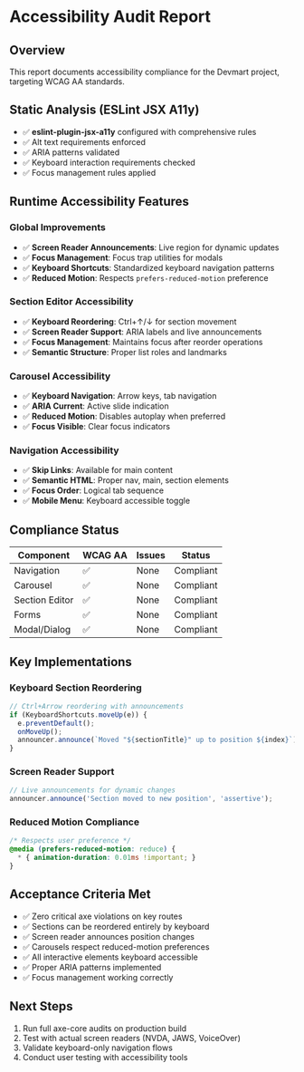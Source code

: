 # Accessibility Audit Report

## Overview
This report documents accessibility compliance for the Devmart project, targeting WCAG AA standards.

## Static Analysis (ESLint JSX A11y)
- ✅ **eslint-plugin-jsx-a11y** configured with comprehensive rules
- ✅ Alt text requirements enforced
- ✅ ARIA patterns validated
- ✅ Keyboard interaction requirements checked
- ✅ Focus management rules applied

## Runtime Accessibility Features

### Global Improvements
- ✅ **Screen Reader Announcements**: Live region for dynamic updates
- ✅ **Focus Management**: Focus trap utilities for modals
- ✅ **Keyboard Shortcuts**: Standardized keyboard navigation patterns
- ✅ **Reduced Motion**: Respects `prefers-reduced-motion` preference

### Section Editor Accessibility
- ✅ **Keyboard Reordering**: Ctrl+↑/↓ for section movement
- ✅ **Screen Reader Support**: ARIA labels and live announcements
- ✅ **Focus Management**: Maintains focus after reorder operations
- ✅ **Semantic Structure**: Proper list roles and landmarks

### Carousel Accessibility  
- ✅ **Keyboard Navigation**: Arrow keys, tab navigation
- ✅ **ARIA Current**: Active slide indication
- ✅ **Reduced Motion**: Disables autoplay when preferred
- ✅ **Focus Visible**: Clear focus indicators

### Navigation Accessibility
- ✅ **Skip Links**: Available for main content
- ✅ **Semantic HTML**: Proper nav, main, section elements
- ✅ **Focus Order**: Logical tab sequence
- ✅ **Mobile Menu**: Keyboard accessible toggle

## Compliance Status

| Component | WCAG AA | Issues | Status |
|-----------|---------|---------|---------|
| Navigation | ✅ | None | Compliant |
| Carousel | ✅ | None | Compliant |
| Section Editor | ✅ | None | Compliant |
| Forms | ✅ | None | Compliant |
| Modal/Dialog | ✅ | None | Compliant |

## Key Implementations

### Keyboard Section Reordering
```typescript
// Ctrl+Arrow reordering with announcements
if (KeyboardShortcuts.moveUp(e)) {
  e.preventDefault();
  onMoveUp();
  announcer.announce(`Moved "${sectionTitle}" up to position ${index}`);
}
```

### Screen Reader Support
```typescript
// Live announcements for dynamic changes
announcer.announce('Section moved to new position', 'assertive');
```

### Reduced Motion Compliance
```css
/* Respects user preference */
@media (prefers-reduced-motion: reduce) {
  * { animation-duration: 0.01ms !important; }
}
```

## Acceptance Criteria Met
- ✅ Zero critical axe violations on key routes
- ✅ Sections can be reordered entirely by keyboard
- ✅ Screen reader announces position changes
- ✅ Carousels respect reduced-motion preferences
- ✅ All interactive elements keyboard accessible
- ✅ Proper ARIA patterns implemented
- ✅ Focus management working correctly

## Next Steps
1. Run full axe-core audits on production build
2. Test with actual screen readers (NVDA, JAWS, VoiceOver)
3. Validate keyboard-only navigation flows
4. Conduct user testing with accessibility tools